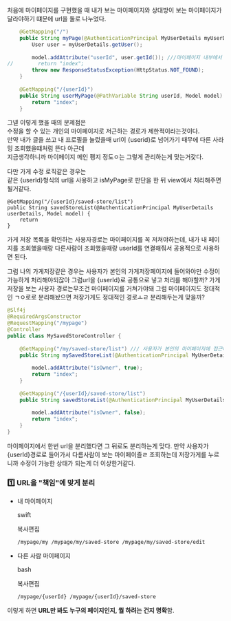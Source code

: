 처음에 마이페이지를 구현했을 때 내가 보는 마이페이지와 상대방이 보는 마이페이지가 달라야하기 떄문에 url을 둘로 나누었다.

```java
    @GetMapping("/")  
    public String myPage(@AuthenticationPrincipal MyUserDetails myUserDetails, Model model) { /// 자기 자신의 마이페이지로 이동  
        User user = myUserDetails.getUser();  
  
        model.addAttribute("userId", user.getId()); ///마이페이지 내부에서 하위 페이지 이동시 herf에 필요  
//        return "index";  
        throw new ResponseStatusException(HttpStatus.NOT_FOUND);  
    }  
  
    @GetMapping("/{userId}")  
    public String userMyPage(@PathVariable String userId, Model model) { /// 특정 사용자의 마이페이지로 이동  
        return "index";  
    }
```
그넫 이렇게 했을 때의 문제점은  
수정을 할 수 있는 개인의 마이페이지로 저근하는 경로가 제한적이라는것이다.  
만약 내가 글을 쓰고 내 프로필을 눌렀을때 url이 {userid}로 넘어가기 때무에 다른 사라밍 조회했을떄처럼 뜬다
아근데  
지금생각하니까 마이페이지 메인 펭지 정도ㅇ는 그렇게 관리하는게 맞는거갗다.  

다만 가게 수정 로직같은 경우는  
같은 {userId}형식의 url을 사용하고 isMyPage로 판단을 한 뒤 view에서 처리해주면 될거같다.

```
@GetMapping("/{userId}/saved-store/list")  
public String savedStoreList(@AuthenticationPrincipal MyUserDetails userDetails, Model model) {  
    return  
}
```
가게 저장 목록을 확인하는 사용자경로는 마이페이지를 꼭 저쳐야하는데,
내가 내 페이지를 조회했을때랑 다른사람이 조회했을때랑 userId를 연결해줘서 공용적으로 사용하면 된다.


그럼 나의 가게저장같은 경우는 사용자가 본인의 가게저장페이지에 들어와야만 수정이 가능하게 처리해야되잖아 그럼url을 {userId}로 공통으로 넣고 처리를 해야할까? 가게 저장을 보는 사용자 경로는무조건 마이페이지를 거쳐가야돼 그럼 마이페이지도 정대적인 ㄱㅇ로로 분리해놨으면 저장가게도 정대적인 경로ㅗㄹ 분리해두는게 맞을까?

```java
@Slf4j  
@RequiredArgsConstructor  
@RequestMapping("/mypage")  
@Controller  
public class MySavedStoreController {  
  
    @GetMapping("/my/saved-store/list") /// 사용자가 본인의 마이페이지에 접근해야만 들어올 수 있음  
    public String mySavedStoreList(@AuthenticationPrincipal MyUserDetails userDetails, Model model) {  
  
        model.addAttribute("isOwner", true);  
        return "index";  
    }  
  
    @GetMapping("/{userId}/saved-store/list")  
    public String savedStoreList(@AuthenticationPrincipal MyUserDetails userDetails, Model model) {  
  
        model.addAttribute("isOwner", false);  
        return "index";  
    }  
}
```
마이페이지에서 한번 url을 분리했다면 그 뒤로도 분리하는게 맞다. 만약 사용자가 {userId}경로로 들어가서 다름사람이 보는 마이페이즐ㄹ 조회하는데 저장가게를 누르니까 수정이 가능한 상태가 되는게 더 이상한거같다.



### 1️⃣ URL을 "책임"에 맞게 분리

- 내 마이페이지
    
    swift
    
    복사편집
    
    `/mypage/my /mypage/my/saved-store /mypage/my/saved-store/edit`
    
- 다른 사람 마이페이지
    
    bash
    
    복사편집
    
    `/mypage/{userId} /mypage/{userId}/saved-store`
    

이렇게 하면 **URL만 봐도 누구의 페이지인지, 뭘 하려는 건지 명확**함.
